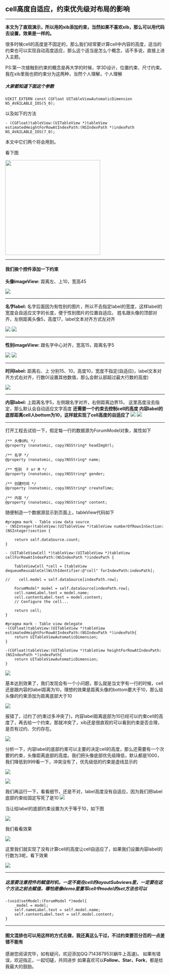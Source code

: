 ## cell高度自适应，约束优先级对布局的影响
************
**本文为了直观演示，所以用的xib添加约束，当然如果不喜欢xib，那么可以用代码去设置，效果是一样的。**

很多时候cell的高度是不固定的，那么我们经常要计算cell中内容的高度，适当的约束也可以实现自动高度适应，那么这个适当是怎么个概念，话不多说，直接上进入主题。

PS:第一次接触到约束的概念是再大学的时候，学3D设计，位置约束、尺寸约束。我在xib里我也把约束分为这两种，当然个人理解，个人理解

##### 大家都知道下面这个参数 
```
UIKIT_EXTERN const CGFloat UITableViewAutomaticDimension NS_AVAILABLE_IOS(5_0);
```
以及如下的方法
```
- (CGFloat)tableView:(UITableView *)tableView estimatedHeightForRowAtIndexPath:(NSIndexPath *)indexPath NS_AVAILABLE_IOS(7_0);
```
本文中它们两个将会用到。

看下图

<img src = "image/1.png" width = "300">

***

#### 我们挨个控件添加一下约束

**头像imageView:**
距离左、上10，宽高45

![](image/2.png)
*****

**名字label:**
名字后面因为有性别的图片，所以不去指定label的宽度，这样label的宽度会自适应文字的长度，便于性别图片的位置自适应。
姓名跟头像的顶部对齐，左侧距离头像5，高度17，label文本对齐方式左对齐

![](image/3.png)
![](image/4.png)
***
**性别imageView:**
跟名字中心对齐，宽高15，距离名字5

![](image/5.png)
![](image/6.png)
***

**时间label:**
距离右、上 分别15、10，高度10，宽度不指定(自适应)，label文本对齐方式右对齐，行数0(设置其他数值，那么会默认部超过最大行数的高度)

![](image/7.png)
***
**内容label:**
上距离名字5，左侧跟名字对齐，右侧距离边界15，
这里高度没去指定，那么默认会自动适应文字高度
**还需要一个约束去控制cell的高度 内容label的底部距离cell人bottom为10，这样就实现了cell高度的自适应了**
![](image/8.png)
![](image/9.png)
***
打开工程去试验一下，假定每一行的数据源为ForumModel对象，属性如下

```
/** 头像URL */
@property (nonatomic, copy)NSString* headImgUrl;

/** 名字 */
@property (nonatomic, copy)NSString* name;

/** 性别  F or M */
@property (nonatomic, copy)NSString* gender;

/** 创建时间 */
@property (nonatomic, copy)NSString* createTime;

/** 内容 */
@property (nonatomic, copy)NSString* content;
```

随便制造一个数据源显示到页面上，tableView代码如下

```
#pragma mark - Table view data source
- (NSInteger)tableView:(UITableView *)tableView numberOfRowsInSection:(NSInteger)section {

    return self.dataSource.count;
}

- (UITableViewCell *)tableView:(UITableView *)tableView cellForRowAtIndexPath:(NSIndexPath *)indexPath {
    
    TableViewCell *cell = [tableView dequeueReusableCellWithIdentifier:@"cell" forIndexPath:indexPath];
    
//    cell.model = self.dataSource[indexPath.row];
 
    ForumModel* model = self.dataSource[indexPath.row];
    cell.nameLabel.text = model.name;
    cell.contentLabel.text = model.content;
    // Configure the cell...
    
    return cell;
}

#pragma mark - Table view delegate
-(CGFloat)tableView:(UITableView *)tableView estimatedHeightForRowAtIndexPath:(NSIndexPath *)indexPath{
    return UITableViewAutomaticDimension;
}

-(CGFloat)tableView:(UITableView *)tableView heightForRowAtIndexPath:(NSIndexPath *)indexPath{
    return UITableViewAutomaticDimension;
}
```

![](image/10.png)

基本达到效果了，我们发现会有一个小问题，那么就是当文字有一行的时候，cell还是跟内容的label距离为10，理想的效果是距离头像的bottom要大于10，那么给头像的约束添加为距离底部大于10

![](image/11.png)

报错了，过约了(约束过多冲突了)，内容label距离底部为10已经可以约束cell的高度了，再去给一个约束，那就冲突了，xib还是很直观的可以看到约束是否合理，是否有过约、欠约存在。

![](image/12.png)

分析一下，内容label的底部约束可以主要的决定cell的高度，那么还需要有一个次要的约束，头像距离底部的高度。我们把头像底部优先级降低，默认都是1000，我们降低到999看一下，冲突没有了，优先级低的约束是虚线显示的

![](image/13.png)


![](image/14.png)


我们再运行一下，看看细节，还是不对，label高度没有自适应，因为我们把label底部约束给固定写死了是10
![](image/15.png)

当让给label的底部约束设置为大于等于10，如下图

![](image/16.png)

我们看看效果

![](image/17.png)

这里我们就实现了没有计算cell的高度让cell自适应了，如果我们设置内容label的行数为3呢，看下效果

![](image/18.png)

********

##### 这里要注意控件的赋值时机，一定不能在cell的layoutSubviews里，一定要在这个方法之前去赋值，哪怕是像demo里重写cell中model的set方法也可以

```
-(void)setModel:(ForumModel *)model{
    _model = model;
    self.nameLabel.text = self.model.name;
    self.contentLabel.text = self.model.content;
}
```

******

#### 图文混排也可以用这样的方式去做，我还真这么干过，不过约束要百分百的一点差错不能有

感谢您阅读完毕，如有疑问，欢迎添加QQ:714387953(蜗牛上高速)。
如果有错误，欢迎指正，一起切磋，共同进步
如果喜欢可以**Follow、Star、Fork**，都是给我最大的鼓励。





